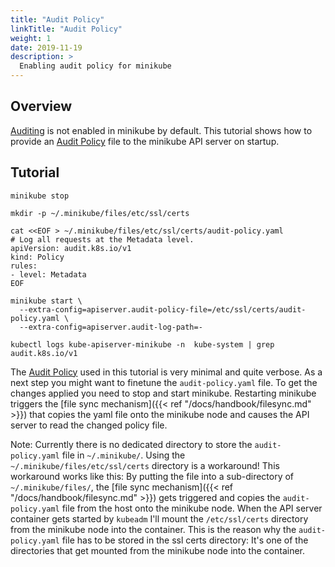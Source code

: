 ```yaml
---
title: "Audit Policy"
linkTitle: "Audit Policy"
weight: 1
date: 2019-11-19
description: >
  Enabling audit policy for minikube
---
```


## Overview

[Auditing](https://kubernetes.io/docs/Handbook/debug-application-cluster/audit/) is not enabled in minikube by default.
This tutorial shows how to provide an [Audit Policy](https://kubernetes.io/docs/Handbook/debug-application-cluster/audit/#audit-policy) file to the minikube API server on startup.

## Tutorial

```shell
minikube stop

mkdir -p ~/.minikube/files/etc/ssl/certs

cat <<EOF > ~/.minikube/files/etc/ssl/certs/audit-policy.yaml
# Log all requests at the Metadata level.
apiVersion: audit.k8s.io/v1
kind: Policy
rules:
- level: Metadata
EOF

minikube start \
  --extra-config=apiserver.audit-policy-file=/etc/ssl/certs/audit-policy.yaml \
  --extra-config=apiserver.audit-log-path=-

kubectl logs kube-apiserver-minikube -n  kube-system | grep audit.k8s.io/v1
```

The [Audit Policy](https://kubernetes.io/docs/Handbook/debug-application-cluster/audit/#audit-policy) used in this tutorial is very minimal and quite verbose. As a next step you might want to finetune the `audit-policy.yaml` file. To get the changes applied you need to stop and start minikube. Restarting minikube triggers the [file sync mechanism]({{< ref "/docs/handbook/filesync.md" >}}) that copies the yaml file onto the minikube node and causes the API server to read the changed policy file.

Note: Currently there is no dedicated directory to store the `audit-policy.yaml` file in `~/.minikube/`. Using the `~/.minikube/files/etc/ssl/certs` directory is a workaround! This workaround works like this: By putting the file into a sub-directory of `~/.minikube/files/`, the [file sync mechanism]({{< ref "/docs/handbook/filesync.md" >}}) gets triggered and copies the `audit-policy.yaml` file from the host onto the minikube node. When the API server container gets started by `kubeadm` I'll mount the `/etc/ssl/certs` directory from the minikube node into the container. This is the reason why the `audit-policy.yaml` file has to be stored in the ssl certs directory: It's one of the directories that get mounted from the minikube node into the container.
